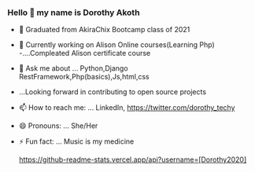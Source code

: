 ### Hello 👋 my name is Dorothy Akoth




- 🔭 Graduated from AkiraChix Bootcamp class of 2021
- 🌱 Currently working on Alison Online courses(Learning Php)
-....Compleated Alison certificate course 
- 💬 Ask me about ... Python,Django RestFramework,Php(basics),Js,html,css
- ...Looking forward in contributing to open source projects
- 📫 How to reach me: ... LinkedIn,    https://twitter.com/dorothy_techy
- 😄 Pronouns: ... She/Her
- ⚡ Fun fact: ...  Music is my medicine

    https://github-readme-stats.vercel.app/api?username=[Dorothy2020]


